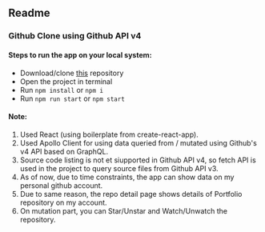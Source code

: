 ## Readme

### Github Clone using Github API v4

#### Steps to run the app on your local system:

- Download/clone [this](https://github.com/kapil5harma/github-clone) repository
- Open the project in terminal
- Run `npm install` or `npm i`
- Run `npm run start` or `npm start`

#### Note:

1. Used React (using boilerplate from create-react-app).
2. Used Apollo Client for using data queried from / mutated using Github's v4 API based on GraphQL.
3. Source code listing is not et siupported in Github API v4, so fetch API is used in the project to query source files from Github API v3.
4. As of now, due to time constraints, the app can show data on my personal github account.
5. Due to same reason, the repo detail page shows details of Portfolio repository on my account.
6. On mutation part, you can Star/Unstar and Watch/Unwatch the repository.
